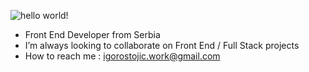 ![hello world!](https://i.ibb.co/QjF9pWW/profile-banner-final.png)

- Front End Developer from Serbia
- I’m always looking to collaborate on Front End / Full Stack projects
- How to reach me : igorostojic.work@gmail.com 


<!---
igor-ostojic/igor-ostojic is a ✨ special ✨ repository because its `README.md` (this file) appears on your GitHub profile.
You can click the Preview link to take a look at your changes.
--->
